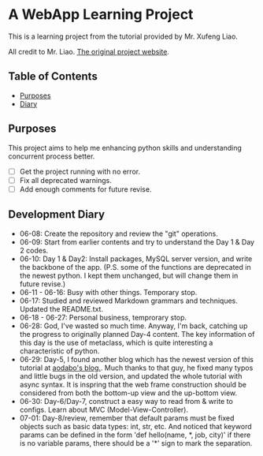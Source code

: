 # A WebApp Learning Project

This is a learning project from the tutorial provided by Mr. Xufeng Liao.

All credit to Mr. Liao. [The original project website](https://www.liaoxuefeng.com/ 'Python教程 - 实战演练').

## Table of Contents

- [Purposes](#purposes)
- [Diary](#diary)

## Purposes

This project aims to help me enhancing python skills and understanding concurrent process better.

- [ ] Get the project running with no error.
- [ ] Fix all deprecated warnings.
- [ ] Add enough comments for future revise.

## Development Diary

- 06-08: Create the repository and review the "git" operations.
- 06-09: Start from earlier contents and try to understand the Day 1 & Day 2 codes.
- 06-10: Day 1 & Day2: Install packages, MySQL server version, and write the backbone of the app. (P.S. some of the functions are deprecated in the newest python. I kept them unchanged, but will change them in future revise.)
- 06-11 - 06-16: Busy with other things. Temporary stop.
- 06-17: Studied and reviewed Markdown grammars and techniques. Updated the README.txt.
- 06-18 - 06-27: Personal business, temprorary stop.
- 06-28: God, I've wasted so much time. Anyway, I'm back, catching up the progress to originally planned Day-4 content. The key information of this day is the use of metaclass, which is quite interesting a characteristic of python.
- 06-29: Day-5, I found another blog which has the newest version of this tutorial at [aodabo's blog.](https://aodabo.tech/blog/). Much thanks to that guy, he fixed many typos and little bugs in the old version, and updated the whole tutorial with async syntax. It is inspring that the web frame construction should be considered from both the bottom-up view and the up-bottom view.
- 06-30: Day-6/Day-7, construct a easy way to read from & write to configs. Learn about MVC (Model-View-Controller).
- 07-01: Day-8/review, remember that default params must be fixed objects such as basic data types: int, str, etc. And noticed that keyword params can be defined in the form 'def hello(name, *, job, city)' if there is no variable params, there should be a '\*' sign to mark the separation.
